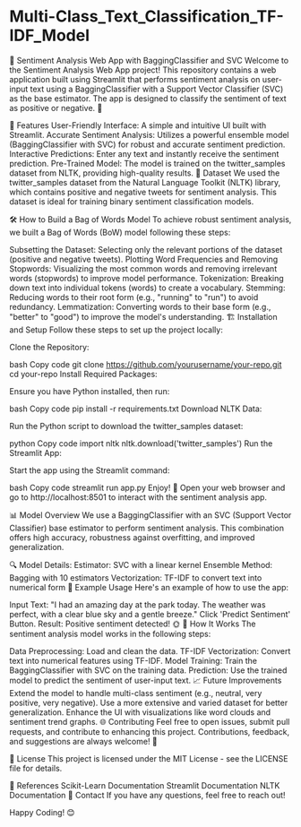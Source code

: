 # Multi-Class_Text_Classification_TF-IDF_Model

📝 Sentiment Analysis Web App with BaggingClassifier and SVC
Welcome to the Sentiment Analysis Web App project! This repository contains a web application built using Streamlit that performs sentiment analysis on user-input text using a BaggingClassifier with a Support Vector Classifier (SVC) as the base estimator. The app is designed to classify the sentiment of text as positive or negative. 🎯

🚀 Features
User-Friendly Interface: A simple and intuitive UI built with Streamlit.
Accurate Sentiment Analysis: Utilizes a powerful ensemble model (BaggingClassifier with SVC) for robust and accurate sentiment prediction.
Interactive Predictions: Enter any text and instantly receive the sentiment prediction.
Pre-Trained Model: The model is trained on the twitter_samples dataset from NLTK, providing high-quality results.
📂 Dataset
We used the twitter_samples dataset from the Natural Language Toolkit (NLTK) library, which contains positive and negative tweets for sentiment analysis. This dataset is ideal for training binary sentiment classification models.

🛠️ How to Build a Bag of Words Model
To achieve robust sentiment analysis, we built a Bag of Words (BoW) model following these steps:

Subsetting the Dataset: Selecting only the relevant portions of the dataset (positive and negative tweets).
Plotting Word Frequencies and Removing Stopwords: Visualizing the most common words and removing irrelevant words (stopwords) to improve model performance.
Tokenization: Breaking down text into individual tokens (words) to create a vocabulary.
Stemming: Reducing words to their root form (e.g., "running" to "run") to avoid redundancy.
Lemmatization: Converting words to their base form (e.g., "better" to "good") to improve the model's understanding.
🏗️ Installation and Setup
Follow these steps to set up the project locally:

Clone the Repository:

bash
Copy code
git clone https://github.com/yourusername/your-repo.git
cd your-repo
Install Required Packages:

Ensure you have Python installed, then run:

bash
Copy code
pip install -r requirements.txt
Download NLTK Data:

Run the Python script to download the twitter_samples dataset:

python
Copy code
import nltk
nltk.download('twitter_samples')
Run the Streamlit App:

Start the app using the Streamlit command:

bash
Copy code
streamlit run app.py
Enjoy! 🎉 Open your web browser and go to http://localhost:8501 to interact with the sentiment analysis app.

📊 Model Overview
We use a BaggingClassifier with an SVC (Support Vector Classifier) base estimator to perform sentiment analysis. This combination offers high accuracy, robustness against overfitting, and improved generalization.

🔍 Model Details:
Estimator: SVC with a linear kernel
Ensemble Method: Bagging with 10 estimators
Vectorization: TF-IDF to convert text into numerical form
📄 Example Usage
Here's an example of how to use the app:

Input Text: "I had an amazing day at the park today. The weather was perfect, with a clear blue sky and a gentle breeze."
Click 'Predict Sentiment' Button.
Result: Positive sentiment detected! 🌞
📖 How It Works
The sentiment analysis model works in the following steps:

Data Preprocessing: Load and clean the data.
TF-IDF Vectorization: Convert text into numerical features using TF-IDF.
Model Training: Train the BaggingClassifier with SVC on the training data.
Prediction: Use the trained model to predict the sentiment of user-input text.
📈 Future Improvements
Extend the model to handle multi-class sentiment (e.g., neutral, very positive, very negative).
Use a more extensive and varied dataset for better generalization.
Enhance the UI with visualizations like word clouds and sentiment trend graphs.
🌐 Contributing
Feel free to open issues, submit pull requests, and contribute to enhancing this project. Contributions, feedback, and suggestions are always welcome! 🙌

📝 License
This project is licensed under the MIT License - see the LICENSE file for details.

🔗 References
Scikit-Learn Documentation
Streamlit Documentation
NLTK Documentation
📧 Contact
If you have any questions, feel free to reach out!

Happy Coding! 😊
